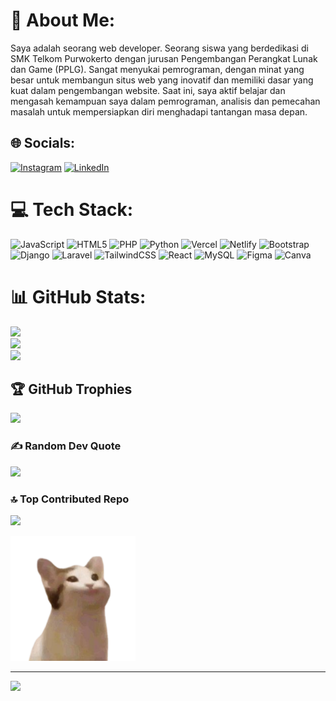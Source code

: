 # 💫 About Me:
Saya adalah seorang web developer. Seorang siswa yang berdedikasi di SMK Telkom Purwokerto dengan jurusan Pengembangan Perangkat Lunak dan Game (PPLG). Sangat menyukai pemrograman, dengan minat yang besar untuk membangun situs web yang inovatif dan memiliki dasar yang kuat dalam pengembangan website. Saat ini, saya aktif belajar dan mengasah kemampuan saya dalam pemrograman, analisis dan pemecahan masalah untuk mempersiapkan diri menghadapi tantangan masa depan.


## 🌐 Socials:
[![Instagram](https://img.shields.io/badge/Instagram-%23E4405F.svg?logo=Instagram&logoColor=white)](https://instagram.com/lelouch_avicena) [![LinkedIn](https://img.shields.io/badge/LinkedIn-%230077B5.svg?logo=linkedin&logoColor=white)](https://linkedin.com/in/dzulfiqar-ahnaf-nur-avicena) 

# 💻 Tech Stack:
![JavaScript](https://img.shields.io/badge/javascript-%23323330.svg?style=flat&logo=javascript&logoColor=%23F7DF1E) ![HTML5](https://img.shields.io/badge/html5-%23E34F26.svg?style=flat&logo=html5&logoColor=white) ![PHP](https://img.shields.io/badge/php-%23777BB4.svg?style=flat&logo=php&logoColor=white) ![Python](https://img.shields.io/badge/python-3670A0?style=flat&logo=python&logoColor=ffdd54) ![Vercel](https://img.shields.io/badge/vercel-%23000000.svg?style=flat&logo=vercel&logoColor=white) ![Netlify](https://img.shields.io/badge/netlify-%23000000.svg?style=flat&logo=netlify&logoColor=#00C7B7) ![Bootstrap](https://img.shields.io/badge/bootstrap-%238511FA.svg?style=flat&logo=bootstrap&logoColor=white) ![Django](https://img.shields.io/badge/django-%23092E20.svg?style=flat&logo=django&logoColor=white) ![Laravel](https://img.shields.io/badge/laravel-%23FF2D20.svg?style=flat&logo=laravel&logoColor=white) ![TailwindCSS](https://img.shields.io/badge/tailwindcss-%2338B2AC.svg?style=flat&logo=tailwind-css&logoColor=white) ![React](https://img.shields.io/badge/react-%2320232a.svg?style=flat&logo=react&logoColor=%2361DAFB) ![MySQL](https://img.shields.io/badge/mysql-4479A1.svg?style=flat&logo=mysql&logoColor=white) ![Figma](https://img.shields.io/badge/figma-%23F24E1E.svg?style=flat&logo=figma&logoColor=white) ![Canva](https://img.shields.io/badge/Canva-%2300C4CC.svg?style=flat&logo=Canva&logoColor=white)
# 📊 GitHub Stats:
![](https://github-readme-stats.vercel.app/api?username=dzulfiqar890&theme=radical&hide_border=false&include_all_commits=true&count_private=false)<br/>
![](https://nirzak-streak-stats.vercel.app/?user=dzulfiqar890&theme=radical&hide_border=false)<br/>
![](https://github-readme-stats.vercel.app/api/top-langs/?username=dzulfiqar890&theme=radical&hide_border=false&include_all_commits=true&count_private=false&layout=compact)

## 🏆 GitHub Trophies
![](https://github-profile-trophy.vercel.app/?username=dzulfiqar890&theme=radical&no-frame=true&no-bg=false&margin-w=4)

### ✍️ Random Dev Quote
![](https://quotes-github-readme.vercel.app/api?type=horizontal&theme=radical)

### 🔝 Top Contributed Repo
![](https://github-contributor-stats.vercel.app/api?username=dzulfiqar890&limit=5&theme=dark&combine_all_yearly_contributions=true)

<img width="200" height="200" src="mingkem.png"/>

---
[![](https://visitcount.itsvg.in/api?id=dzulfiqar890&icon=0&color=0)](https://visitcount.itsvg.in)

<!-- Proudly created with GPRM ( https://gprm.itsvg.in ) -->

